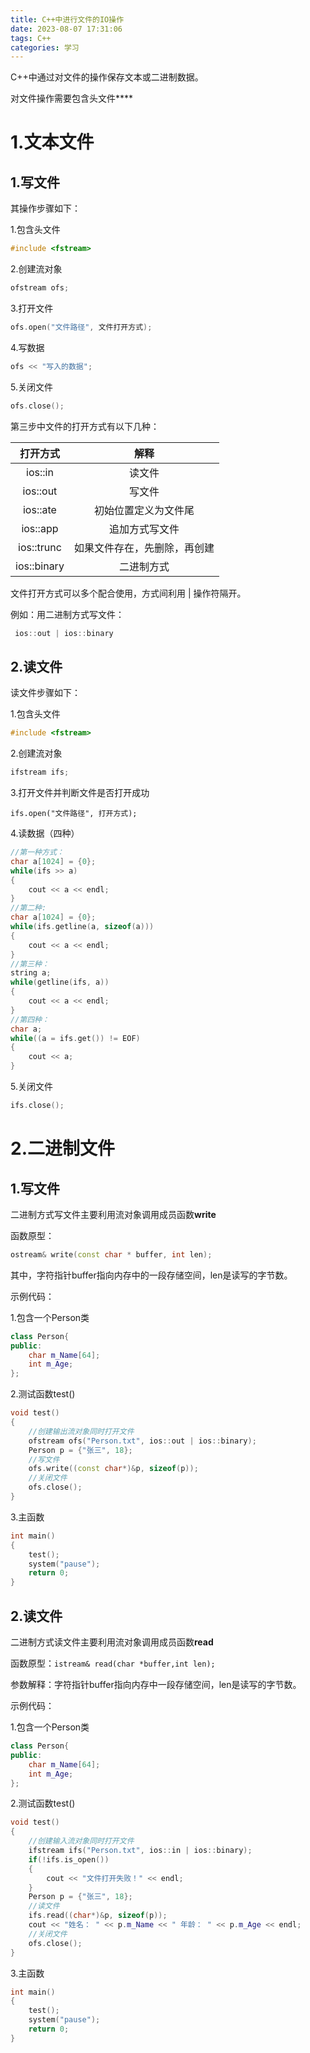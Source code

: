 ```yaml
---
title: C++中进行文件的IO操作
date: 2023-08-07 17:31:06
tags: C++
categories: 学习
---
```


C++中通过对文件的操作保存文本或二进制数据。

对文件操作需要包含头文件**<fstream>**

# 1.文本文件

## 1.写文件

其操作步骤如下：

1.包含头文件

```c++
#include <fstream>
```

2.创建流对象

```c++
ofstream ofs;
```

3.打开文件

```c++
ofs.open("文件路径", 文件打开方式);
```

4.写数据

```c++
ofs << "写入的数据";
```

5.关闭文件

```c++
ofs.close();
```

第三步中文件的打开方式有以下几种：

|  打开方式   |             解释             |
| :---------: | :--------------------------: |
|   ios::in   |            读文件            |
|  ios::out   |            写文件            |
|  ios::ate   |     初始位置定义为文件尾     |
|  ios::app   |        追加方式写文件        |
| ios::trunc  | 如果文件存在，先删除，再创建 |
| ios::binary |          二进制方式          |

文件打开方式可以多个配合使用，方式间利用 | 操作符隔开。

例如：用二进制方式写文件：

```c++
 ios::out | ios::binary
```







## 2.读文件

读文件步骤如下：

1.包含头文件

```c++
#include <fstream>
```

2.创建流对象

```c++
ifstream ifs;
```

3.打开文件并判断文件是否打开成功

```
ifs.open("文件路径", 打开方式);
```

4.读数据（四种）

```c++
//第一种方式：
char a[1024] = {0};
while(ifs >> a)
{
	cout << a << endl;
}
//第二种:
char a[1024] = {0};
while(ifs.getline(a, sizeof(a)))
{
    cout << a << endl;
}
//第三种：
string a;
while(getline(ifs, a))
{
    cout << a << endl;
}
//第四种：
char a;
while((a = ifs.get()) != EOF)
{
    cout << a;
}
```

5.关闭文件

```c++
ifs.close();
```







# 2.二进制文件

## 1.写文件

二进制方式写文件主要利用流对象调用成员函数**write**

函数原型：

```c++
ostream& write(const char * buffer, int len);
```

其中，字符指针buffer指向内存中的一段存储空间，len是读写的字节数。

示例代码：

1.包含一个Person类

```c++
class Person{
public:
	char m_Name[64];
	int m_Age;
};
```

2.测试函数test()

```c++
void test()
{
	//创建输出流对象同时打开文件
    ofstream ofs("Person.txt", ios::out | ios::binary);
    Person p = {"张三", 18};
    //写文件
    ofs.write((const char*)&p, sizeof(p));
    //关闭文件
    ofs.close();
}
```

3.主函数

```c++
int main()
{
	test();
	system("pause");
	return 0;
}
```







## 2.读文件

二进制方式读文件主要利用流对象调用成员函数**read**

函数原型：`istream& read(char *buffer,int len);`

参数解释：字符指针buffer指向内存中一段存储空间，len是读写的字节数。

示例代码：

1.包含一个Person类

```c++
class Person{
public:
	char m_Name[64];
	int m_Age;
};
```

2.测试函数test()

```c++
void test()
{
	//创建输入流对象同时打开文件
    ifstream ifs("Person.txt", ios::in | ios::binary);
    if(!ifs.is_open())
    {
        cout << "文件打开失败！" << endl;
    }
    Person p = {"张三", 18};
    //读文件
    ifs.read((char*)&p, sizeof(p));
    cout << "姓名： " << p.m_Name << " 年龄： " << p.m_Age << endl;
    //关闭文件
    ofs.close();
}
```

3.主函数

```c++
int main()
{
	test();
	system("pause");
	return 0;
}
```



